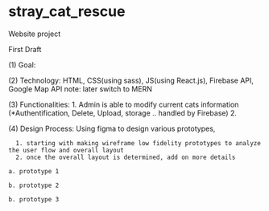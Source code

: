 # stray_cat_rescue
Website project

First Draft

 (1) Goal:

 (2) Technology: HTML, CSS(using sass), JS(using React.js), Firebase API, Google Map API
                    note: later switch to MERN
          
 
 (3) Functionalities: 
      1. Admin is able to modify current cats information (*Authentification, Delete, Upload, storage .. handled by Firebase)
      2. 
 
 (4) Design Process: Using figma to design various prototypes, 
 
      1. starting with making wireframe low fidelity prototypes to analyze the user flow and overall layout
      2. once the overall layout is determined, add on more details
  
    a. prototype 1
    
    b. prototype 2
    
    b. prototype 3
